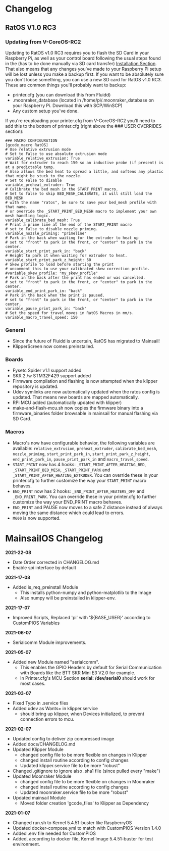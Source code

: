 # Changelog

## RatOS V1.0 RC3

### Updating from V-CoreOS-RC2

Updating to RatOS v1.0 RC3 requires you to flash the SD Card in your Raspberry Pi, as well as your control board following the usual steps found in the (has to be done manually via SD card transfer) [Installation Section](installation.md). That also means that any changes you've made to your Raspberry Pi setup will be lost unless you make a backup first. If you want to be absolutely sure you don't loose something, you can use a new SD card for RatOS v1.0 RC3. These are common things you'll probably want to backup:

- printer.cfg (you can download this from Fluidd)
- .moonraker_database (located in /home/pi/.moonraker_database on your Raspberry Pi. Download this with SCP/WinSCP)
- Any custom setup you've done.

If you're reuploading your printer.cfg from V-CoreOS-RC2 you'll need to add this to the bottom of printer.cfg (right above the ### USER OVERRIDES section):

```properties
### MACRO CONFIGURATION
[gcode_macro RatOS]
# Use relative extrusion mode
# Set to False to use absolute extrusion mode
variable_relative_extrusion: True
# Wait for extruder to reach 150 so an inductive probe (if present) is at a predictable temp.
# Also allows the bed heat to spread a little, and softens any plastic that might be stuck to the nozzle.
# Set to False to disable
variable_preheat_extruder: True
# Calibrate the bed mesh in the START_PRINT macro.
# Set to false to skip BED_MESH_CALIBRATE, it will still load the BED_MESH
# with the name "ratos", be sure to save your bed_mesh profile with that name.
# or override the _START_PRINT_BED_MESH macro to implement your own mesh handling logic.
variable_calibrate_bed_mesh: True
# Print a prime line at the end of the START_PRINT macro
# set to False to disable nozzle_priming.
variable_nozzle_priming: "primeline"
# Park in the back when waiting for the extruder to heat up
# set to "front" to park in the front, or "center" to park in the center.
variable_start_print_park_in: "back"
# Height to park it when waiting for extruder to heat.
variable_start_print_park_z_height: 50
# Skew profile to load before starting the print
# uncomment this to use your calibrated skew correction profile.
#variable_skew_profile: "my_skew_profile"
# Park in the back after the print has ended or was cancelled.
# set to "front" to park in the front, or "center" to park in the center.
variable_end_print_park_in: "back"
# Park in the back when the print is paused.
# set to "front" to park in the front, or "center" to park in the center.
variable_pause_print_park_in: "back"
# Set the speed for travel moves in RatOS Macros in mm/s.
variable_macro_travel_speed: 150
```

### General

- Since the future of Fluidd is uncertain, RatOS has migrated to Mainsail!
- KlipperScreen now comes preinstalled.

### Boards

- Fysetc Spider v1.1 support added
- SKR 2 /w STM32F429 support added
- Firmware compilation and flashing is now attempted when the klipper repository is updated.
- Udev symlinks are now automatically updated when the ratos config is updated. That means new boards are mapped automatically.
- RPi MCU added (automatically updated with klipper)
- make-and-flash-mcu.sh now copies the firmware binary into a firmware_binaries folder browsable in mainsail for manual flashing via SD Card.

### Macros

- Macro's now have configurable behavior, the following variables are available: `relative_extrusion`, `preheat_extruder`, `calibrate_bed_mesh`, `nozzle_priming`, `start_print_park_in`, `start_print_park_z_height`, `end_print_park_in`, `pause_print_park_in` and `macro_travel_speed`.
- `START_PRINT` now has 4 hooks: `_START_PRINT_AFTER_HEATING_BED`, `_START_PRINT_BED_MESH`, `_START_PRINT_PARK` and `_START_PRINT_AFTER_HEATING_EXTRUDER`. You can override these in your printer.cfg to further customize the way your `START_PRINT` macro behaves.
- `END_PRINT` now has 2 hooks: `_END_PRINT_AFTER_HEATERS_OFF` and `_END_PRINT_PARK`. You can override these in your printer.cfg to further customize the way your END_PRINT macro behaves.
- `END_PRINT` and PAUSE now moves to a safe Z distance instead of always moving the same distance which could lead to errors.
- `M600` is now supported.

# MainsailOS Changelog

**2021-22-08**

- Date Order corrected in CHANGELOG.md
- Enable spi interface by default

**2021-17-08**

- Added is_req_preinstall Module
  - This installs python-numpy and python-matplotlib to the Image
  - Also numpy will be preinstalled in klipper-env.

**2021-17-07**

- Improved Scripts, Replaced 'pi' with '${BASE_USER}' according to CustomPIOS Variables

**2021-06-07**

- Serialcomm Module improvements.

**2021-05-07**

- Added new Module named "serialcomm".
  - This enables the GPIO Headers by default for Serial Communication with Boards like
    the BTT SKR Mini E3 V2.0 for example.
  - In Printer.cfg's MCU Section **serial: /dev/serial0** should work for most cases.

**2021-03-07**

- Fixed Typo in .service files
- Added udev as Wants= in klipper.service
  - should bring up klipper, when Devices initialized, to prevent connection errors to mcu.

**2021-02-07**

- Updated config to deliver zip compressed image
- Added docs/CHANGELOG.md
- Updated Klipper Module
  - changed config file to be more flexible on changes in Klipper
  - changed install routine according to config changes
  - Updated klipper.service file to be more "robust"
- Changed .gitignore to ignore also .sha1 file (since pulled every "make")
- Updated Moonraker Module
  - changed config file to be more flexible on changes in Moonraker
  - changed install routine according to config changes
  - Updated moonraker.service file to be more "robust"
- Updated mainsail Module
  - Moved folder creation 'gcode_files' to Klipper as Dependency

**2021-01-07**

- Changed run.sh to Kernel 5.4.51-buster like RaspberryOS
- Updated docker-compose.yml to match with CustomPIOS Version 1.4.0
- Added .env file needed for CustomPIOS
- Added, according to docker file, Kernel Image 5.4.51-buster for test environment.
